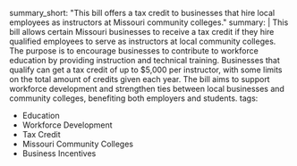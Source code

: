 summary_short: "This bill offers a tax credit to businesses that hire local employees as instructors at Missouri community colleges."
summary: |
  This bill allows certain Missouri businesses to receive a tax credit if they hire qualified employees to serve as instructors at local community colleges. The purpose is to encourage businesses to contribute to workforce education by providing instruction and technical training. Businesses that qualify can get a tax credit of up to $5,000 per instructor, with some limits on the total amount of credits given each year. The bill aims to support workforce development and strengthen ties between local businesses and community colleges, benefiting both employers and students.
tags:
  - Education
  - Workforce Development
  - Tax Credit
  - Missouri Community Colleges
  - Business Incentives
